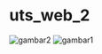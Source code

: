 # uts_web_2

![gambar2](https://user-images.githubusercontent.com/72137450/165884242-c1d8155a-a850-4a22-952e-9559915ef94b.jpg)
![gambar1](https://user-images.githubusercontent.com/72137450/165884296-ca5554f3-d702-48de-905a-1b5206318e61.jpg)

